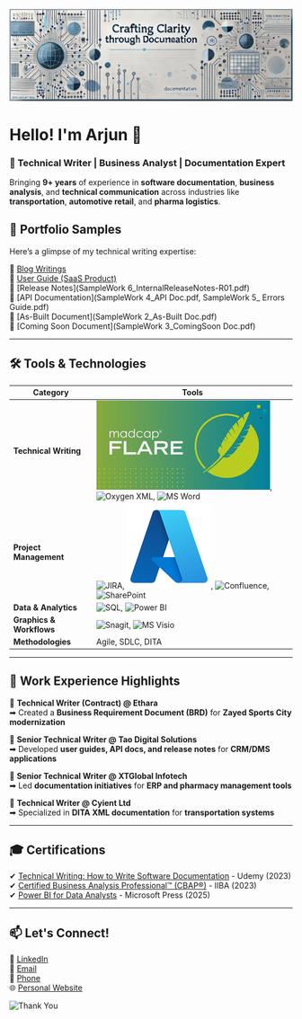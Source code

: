 ![Technical Writing Banner](https://github.com/armakkattil/armakkattil/blob/main/Technical%20Writing%20Banner.png)

# Hello! I'm Arjun 👋  
### 🚀 Technical Writer | Business Analyst | Documentation Expert

Bringing **9+ years** of experience in **software documentation**, **business analysis**, and **technical communication** across industries like **transportation**, **automotive retail**, and **pharma logistics**.

## 📝 Portfolio Samples
Here’s a glimpse of my technical writing expertise:

📌 [Blog Writings](https://your-link.com)  
📌 [User Guide (SaaS Product)](https://github.com/armakkattil/armakkattil/blob/main/SampleWork%201__UserManual.pdf)  
📌 [Release Notes](SampleWork 6_InternalReleaseNotes-R01.pdf)  
📌 [API Documentation](SampleWork 4_API Doc.pdf, SampleWork 5_ Errors Guide.pdf)  
📌 [As-Built Document](SampleWork 2_As-Built Doc.pdf)  
📌 [Coming Soon Document](SampleWork 3_ComingSoon Doc.pdf)  

---

## 🛠️ Tools & Technologies

| Category | Tools |
|----------|-------|
| **Technical Writing** | ![MadCap Flare](https://github.com/armakkattil/armakkattil/blob/main/Madcap%20Flare.PNG), ![Oxygen XML](https://your-icon-link.com/xml.png), ![MS Word](https://your-icon-link.com/wd.png) |
| **Project Management** | ![JIRA](https://your-icon-link.com/jira.png), ![Azure DevOps](https://github.com/armakkattil/armakkattil/blob/main/Azure%20Icon.png), ![Confluence](https://your-icon-link.com/con.png), ![SharePoint](https://your-icon-link.com/SP.png) |
| **Data & Analytics** | ![SQL](https://your-icon-link.com/sql.png), ![Power BI](https://your-icon-link.com/powerbi.png) |
| **Graphics & Workflows** | ![Snagit](https://your-icon-link.com/snagit.png), ![MS Visio](https://your-icon-link.com/visio.png) |
| **Methodologies** | Agile, SDLC, DITA |

---

## 📂 Work Experience Highlights

🔹 **Technical Writer (Contract) @ Ethara**  
➡ Created a **Business Requirement Document (BRD)** for **Zayed Sports City modernization**

🔹 **Senior Technical Writer @ Tao Digital Solutions**  
➡ Developed **user guides, API docs, and release notes** for **CRM/DMS applications**

🔹 **Senior Technical Writer @ XTGlobal Infotech**  
➡ Led **documentation initiatives** for **ERP and pharmacy management tools**

🔹 **Technical Writer @ Cyient Ltd**  
➡ Specialized in **DITA XML documentation** for **transportation systems**

---

## 🎓 Certifications
✔ [Technical Writing: How to Write Software Documentation](https://udemy-certificate.s3.amazonaws.com/pdf/UC-8bb9c1eb-7426-4963-9d9c-a59b6ceaf08a.pdf) - Udemy (2023)  
✔ [Certified Business Analysis Professional™ (CBAP®)](https://certificates.simplicdn.net/share/4291594.pdf) - IIBA (2023)  
✔ [Power BI for Data Analysts](https://www.linkedin.com/learning/certificates/1c8dec2f32d31905c05cd725450fb16140e5fbc2c06e1b0464ff91b2059814aa) - Microsoft Press (2025)

---

## 📫 Let's Connect!
💼 [LinkedIn](https://www.linkedin.com/in/arjun-makkattil/)  
📧 [Email](mailto:armakkattil@gmail.com)  
📱 [Phone](tel:+91-9686807018)  
🌐 [Personal Website](https://your-website.com)  

![Thank You](https://your-image-link.com/thanks.png)

